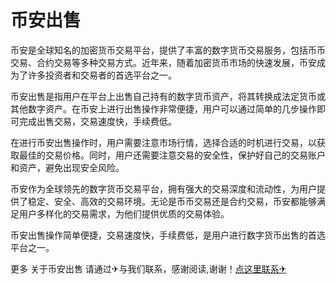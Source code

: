 # 币安出售

币安是全球知名的加密货币交易平台，提供了丰富的数字货币交易服务，包括币币交易、合约交易等多种交易方式。近年来，随着加密货币市场的快速发展，币安成为了许多投资者和交易者的首选平台之一。

币安出售是指用户在平台上出售自己持有的数字货币资产，将其转换成法定货币或其他数字资产。在币安上进行出售操作非常便捷，用户可以通过简单的几步操作即可完成出售交易，交易速度快，手续费低。

在进行币安出售操作时，用户需要注意市场行情，选择合适的时机进行交易，以获取最佳的交易价格。同时，用户还需要注意交易的安全性，保护好自己的交易账户和资产，避免出现安全风险。

币安作为全球领先的数字货币交易平台，拥有强大的交易深度和流动性，为用户提供了稳定、安全、高效的交易环境。无论是币币交易还是合约交易，币安都能够满足用户多样化的交易需求，为他们提供优质的交易体验。

币安出售操作简单便捷，交易速度快，手续费低，是用户进行数字货币出售的首选平台之一。

更多 关于币安出售 请通过✈与我们联系，感谢阅读,谢谢！[点这里联系✈](https://b.k02.cc)